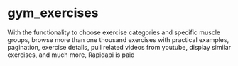 # gym_exercises
With the functionality to choose exercise categories and specific muscle groups, browse more than one thousand exercises with practical examples, pagination, exercise details, pull related videos from youtube, display similar exercises, and much more, Rapidapi is paid
